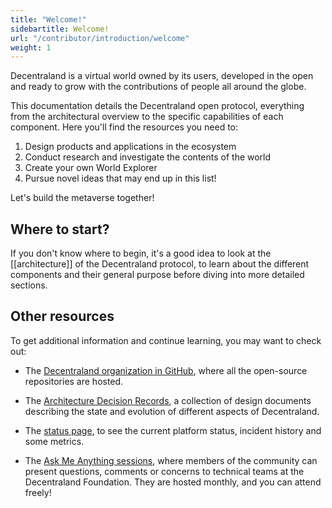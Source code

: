 ```yaml
---
title: "Welcome!"
sidebartitle: Welcome!
url: "/contributor/introduction/welcome"
weight: 1
---
```


Decentraland is a virtual world owned by its users, developed in the open and ready to grow with
the contributions of people all around the globe.

This documentation details the Decentraland open protocol, everything from the architectural
overview to the specific capabilities of each component. Here you'll find the resources
you need to:

1. Design products and applications in the ecosystem
2. Conduct research and investigate the contents of the world
3. Create your own World Explorer
4. Pursue novel ideas that may end up in this list!

Let's build the metaverse together!

## Where to start?

If you don't know where to begin, it's a good idea to look at the [[architecture]] of the Decentraland protocol, to learn about the different components and their general purpose before diving into more detailed sections.

## Other resources

To get additional information and continue learning, you may want to check out:

- The [Decentraland organization in GitHub](https://github.com/decentraland), where all the open-source repositories are hosted.

- The [Architecture Decision Records](https://adr.decentraland.org/), a collection of design documents describing the state and evolution of different aspects of Decentraland.

- The [status page](https://status.decentraland.org/), to see the current platform status, incident history and some metrics.
 
- The [Ask Me Anything sessions](https://www.notion.so/decentraland/Decentraland-Foundation-Technical-AMA-230fcf1ca1ec4d49922744fe91e6995d?d=8508f4ca20eb4623b578feb235f86cef#bff4e53f1c664d66802e4770f46b959c), where members of the community can present questions, comments or concerns to technical teams at the Decentraland Foundation. They are hosted monthly, and you can attend freely!